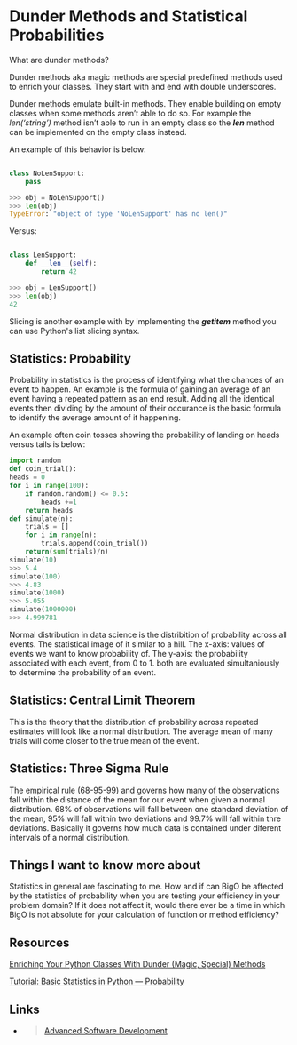 # Dunder Methods and Statistical Probabilities

What are dunder methods?

Dunder methods aka magic methods are special predefined methods used to enrich your classes. They start with and end with double underscores.

Dunder methods emulate built-in methods. They enable building on empty classes when some methods aren’t able to do so. For example the *len(‘string’)* method isn’t able to run in an empty class so the *__len__* method can be implemented on the empty class instead.

An example of this behavior is below:

```python

class NoLenSupport:
    pass

>>> obj = NoLenSupport()
>>> len(obj)
TypeError: "object of type 'NoLenSupport' has no len()"
```

Versus:

```python

class LenSupport:
    def __len__(self):
        return 42

>>> obj = LenSupport()
>>> len(obj)
42
```

Slicing is another example with by implementing the *__getitem__* method you can use Python's list slicing syntax.

## Statistics: Probability

Probability in statistics is the process of identifying what the chances of an event to happen. An example is the formula of gaining an average of an event having a repeated pattern as an end result. Adding all the identical events then dividing by the amount of their occurance is the basic formula to identify the average amount of it happening.  

An example often coin tosses showing the probability of landing on heads versus tails is below:

```python
import random
def coin_trial():
heads = 0
for i in range(100):
    if random.random() <= 0.5:
        heads +=1
    return heads
def simulate(n):
    trials = []
    for i in range(n):
        trials.append(coin_trial())
    return(sum(trials)/n)
simulate(10)
>>> 5.4
simulate(100)
>>> 4.83
simulate(1000)
>>> 5.055
simulate(1000000)
>>> 4.999781
```

Normal distribution in data science is the distribition of probability across all events. The statistical image of it similar to a hill. The x-axis: values of events we want to know probability of. The y-axis: the probability associated with each event, from 0 to 1. both are evaluated simultaniously to determine the probability of an event.

## Statistics: Central Limit Theorem

This is the theory that the distribution of probability across repeated estimates will look like a normal distribution. The average mean of many trials will come closer to the true mean of the event.

## Statistics: Three Sigma Rule

The empirical rule (68-95-99) and governs how many of the observations fall within the distance of the mean for our event when given a normal distribution. 68% of observations will fall between one standard deviation of the mean, 95% will fall within two deviations and 99.7% will fall within thre deviations. Basically it governs how much data is contained under diferent intervals of a normal distribution.

## Things I want to know more about

Statistics in general are fascinating to me.  How and if can BigO be affected by the statistics of probability when you are testing your efficiency in your problem domain?  If it does not affect it, would there ever be a time in which BigO is not absolute for your calculation of function or method efficiency?

## Resources

[Enriching Your Python Classes With Dunder (Magic, Special) Methods](https://dbader.org/blog/python-dunder-methods)

[Tutorial: Basic Statistics in Python — Probability](https://www.dataquest.io/blog/basic-statistics-in-python-probability/)

## Links

- >[Advanced Software Development](README.md)
